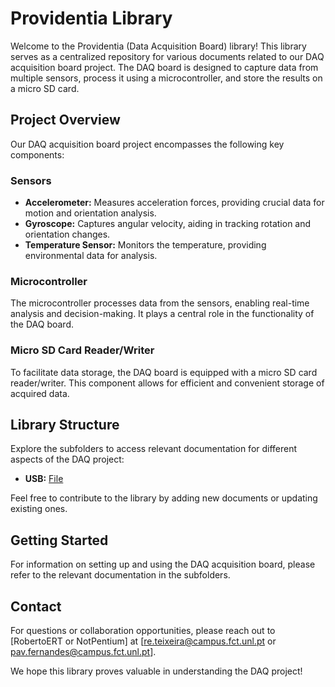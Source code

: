 # Providentia Library

Welcome to the Providentia (Data Acquisition Board) library! 
This library serves as a centralized repository for various documents related to our DAQ acquisition board project. 
The DAQ board is designed to capture data from multiple sensors, process it using a microcontroller, and store the results on a micro SD card.

## Project Overview

Our DAQ acquisition board project encompasses the following key components:

### Sensors

- **Accelerometer:** Measures acceleration forces, providing crucial data for motion and orientation analysis.
- **Gyroscope:** Captures angular velocity, aiding in tracking rotation and orientation changes.
- **Temperature Sensor:** Monitors the temperature, providing environmental data for analysis.

### Microcontroller

The microcontroller processes data from the sensors, enabling real-time analysis and decision-making. It plays a central role in the functionality of the DAQ board.

### Micro SD Card Reader/Writer

To facilitate data storage, the DAQ board is equipped with a micro SD card reader/writer. This component allows for efficient and convenient storage of acquired data.

## Library Structure

Explore the subfolders to access relevant documentation for different aspects of the DAQ project:

- **USB:** [File](./USB.md)

Feel free to contribute to the library by adding new documents or updating existing ones.

## Getting Started

For information on setting up and using the DAQ acquisition board, please refer to the relevant documentation in the subfolders.

## Contact

For questions or collaboration opportunities, please reach out to [RobertoERT or NotPentium] at [re.teixeira@campus.fct.unl.pt or pav.fernandes@campus.fct.unl.pt].

We hope this library proves valuable in understanding the DAQ project!

